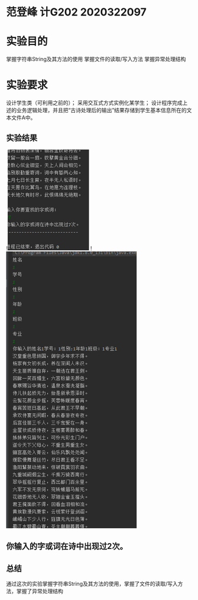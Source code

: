 
# 范登峰 计G202 2020322097
# 实验目的
掌握字符串String及其方法的使用
掌握文件的读取/写入方法
掌握异常处理结构

# 实验要求
设计学生类（可利用之前的）；
采用交互式方式实例化某学生；
设计程序完成上述的业务逻辑处理，并且把“古诗处理后的输出”结果存储到学生基本信息所在的文本文件A中。





## 实验结果
!<img src="a (1).png">
!<img src="a (2).png">


你输入的字或词在诗中出现过2次。
----------------------------



## 总结
通过这次的实验掌握字符串String及其方法的使用，掌握了文件的读取/写入方法，掌握了异常处理结构
